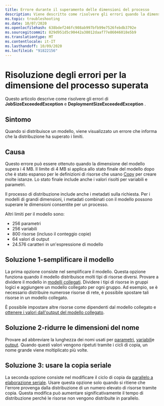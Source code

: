 ```yaml
---
title: Errore durante il superamento delle dimensioni del processo
description: Viene descritto come risolvere gli errori quando la dimensione o il modello del processo è troppo grande.
ms.topic: troubleshooting
ms.date: 10/07/2020
ms.openlocfilehash: 638bdef246fc908ab997bfb99e7526febdb3792e
ms.sourcegitcommit: 829d951d5c90442a38012daaf77e86046018e5b9
ms.translationtype: MT
ms.contentlocale: it-IT
ms.lasthandoff: 10/09/2020
ms.locfileid: "91822156"
---
```

# <a name="resolve-errors-for-job-size-exceeded"></a>Risoluzione degli errori per la dimensione del processo superata

Questo articolo descrive come risolvere gli errori di **JobSizeExceededException** e **DeploymentSizeExceededException** .

## <a name="symptom"></a>Sintomo

Quando si distribuisce un modello, viene visualizzato un errore che informa che la distribuzione ha superato i limiti.

## <a name="cause"></a>Causa

Questo errore può essere ottenuto quando la dimensione del modello supera i 4 MB. Il limite di 4 MB si applica allo stato finale del modello dopo che è stato espanso per le definizioni di risorse che usano [Copy](copy-resources.md) per creare molte istanze. Lo stato finale include anche i valori risolti per variabili e parametri.

Il processo di distribuzione include anche i metadati sulla richiesta. Per i modelli di grandi dimensioni, i metadati combinati con il modello possono superare le dimensioni consentite per un processo.

Altri limiti per il modello sono:

* 256 parametri
* 256 variabili
* 800 risorse (incluso il conteggio copie)
* 64 valori di output
* 24.576 caratteri in un'espressione di modello

## <a name="solution-1---simplify-template"></a>Soluzione 1-semplificare il modello

La prima opzione consiste nel semplificare il modello. Questa opzione funziona quando il modello distribuisce molti tipi di risorse diversi. Provare a dividere il modello in [modelli collegati](linked-templates.md). Dividere i tipi di risorse in gruppi logici e aggiungere un modello collegato per ogni gruppo. Ad esempio, se è necessario distribuire numerose risorse di rete, è possibile spostare tali risorse in un modello collegato.

È possibile impostare altre risorse come dipendenti dal modello collegato e [ottenere i valori dall'output del modello collegato](linked-templates.md#get-values-from-linked-template).

## <a name="solution-2---reduce-name-size"></a>Soluzione 2-ridurre le dimensioni del nome

Provare ad abbreviare la lunghezza dei nomi usati per [parametri](template-parameters.md), [variabili](template-variables.md)e [output](template-outputs.md). Quando questi valori vengono ripetuti tramite i cicli di copia, un nome grande viene moltiplicato più volte.

## <a name="solution-3---use-serial-copy"></a>Soluzione 3: usare la copia seriale

La seconda opzione consiste nel modificare il ciclo di copia da [parallelo a elaborazione seriale](copy-resources.md#serial-or-parallel). Usare questa opzione solo quando si ritiene che l'errore provenga dalla distribuzione di un numero elevato di risorse tramite copia. Questa modifica può aumentare significativamente il tempo di distribuzione perché le risorse non vengono distribuite in parallelo.

